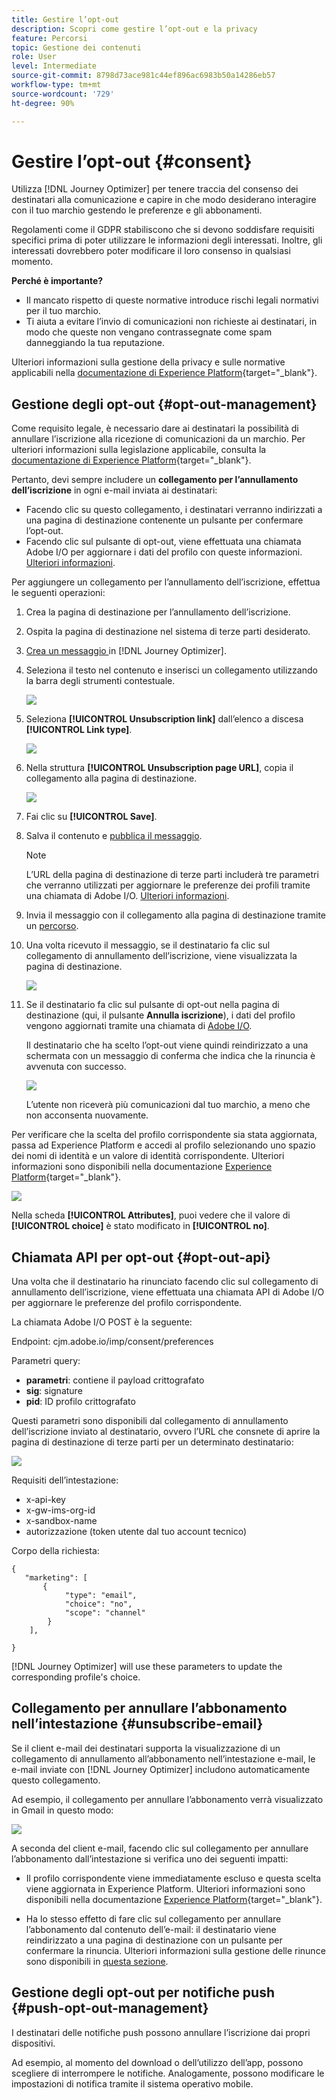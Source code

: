 ```yaml
---
title: Gestire l’opt-out
description: Scopri come gestire l’opt-out e la privacy
feature: Percorsi
topic: Gestione dei contenuti
role: User
level: Intermediate
source-git-commit: 8798d73ace981c44ef896ac6983b50a14286eb57
workflow-type: tm+mt
source-wordcount: '729'
ht-degree: 90%

---
```


# Gestire l’opt-out {#consent}

Utilizza [!DNL Journey Optimizer] per tenere traccia del consenso dei destinatari alla comunicazione e capire in che modo desiderano interagire con il tuo marchio gestendo le preferenze e gli abbonamenti. <!--Their preferences and subscriptions are handled through Consent management.-->

Regolamenti come il GDPR stabiliscono che si devono soddisfare requisiti specifici prima di poter utilizzare le informazioni degli interessati. Inoltre, gli interessati dovrebbero poter modificare il loro consenso in qualsiasi momento.

**Perché è importante?**

* Il mancato rispetto di queste normative introduce rischi legali normativi per il tuo marchio.
* Ti aiuta a evitare l’invio di comunicazioni non richieste ai destinatari, in modo che queste non vengano contrassegnate come spam danneggiando la tua reputazione.

Ulteriori informazioni sulla gestione della privacy e sulle normative applicabili nella [documentazione di Experience Platform](https://experienceleague.adobe.com/docs/experience-platform/privacy/home.html?lang=it){target=&quot;_blank&quot;}.

<!--* Recipients should be able to opt-in/opt-out from receiving electronic communication through one or more channel
* Recipients expect the brand to offer preference centre capability that controls how brand should engage with them (example: channel of communication, invasive and non-invasive tracking etc). This helps to fulfil regulatory obligations and also facilitates quality engagement with recipient. 
* The third category is the capability to offer subscription to recipients (newsletter, etc)-->

## Gestione degli opt-out {#opt-out-management}

Come requisito legale, è necessario dare ai destinatari la possibilità di annullare l’iscrizione alla ricezione di comunicazioni da un marchio. Per ulteriori informazioni sulla legislazione applicabile, consulta la [documentazione di Experience Platform](https://experienceleague.adobe.com/docs/experience-platform/privacy/regulations/overview.html#regulations){target=&quot;_blank&quot;}.

Pertanto, devi sempre includere un **collegamento per l’annullamento dell’iscrizione** in ogni e-mail inviata ai destinatari:
* Facendo clic su questo collegamento, i destinatari verranno indirizzati a una pagina di destinazione contenente un pulsante per confermare l’opt-out.
* Facendo clic sul pulsante di opt-out, viene effettuata una chiamata Adobe I/O per aggiornare i dati del profilo con queste informazioni. [Ulteriori informazioni](#consent-service-api).

Per aggiungere un collegamento per l’annullamento dell’iscrizione, effettua le seguenti operazioni:

1. Crea la pagina di destinazione per l’annullamento dell’iscrizione.
1. Ospita la pagina di destinazione nel sistema di terze parti desiderato.
1. [Crea un messaggio ](../../help/using/create-message.md) in [!DNL Journey Optimizer].

   <!--The link to your landing page should contain a static URL and the profile ID.-->

1. Seleziona il testo nel contenuto e inserisci un collegamento utilizzando la barra degli strumenti contestuale.

   ![](assets/opt-out-insert-link.png)

1. Seleziona **[!UICONTROL Unsubscription link]** dall’elenco a discesa **[!UICONTROL Link type]**.

   ![](assets/opt-out-link-type.png)

1. Nella struttura **[!UICONTROL Unsubscription page URL]**, copia il collegamento alla pagina di destinazione.

   ![](assets/opt-out-link-url.png)

1. Fai clic su **[!UICONTROL Save]**.

1. Salva il contenuto e [pubblica il messaggio](../../help/using/publish-manage-message.md).

   >[!NOTE]
   >
   >L’URL della pagina di destinazione di terze parti includerà tre parametri che verranno utilizzati per aggiornare le preferenze dei profili tramite una chiamata di Adobe I/O. [Ulteriori informazioni](#consent-service-api).

1. Invia il messaggio con il collegamento alla pagina di destinazione tramite un [percorso](building-journeys/journey.md).

1. Una volta ricevuto il messaggio, se il destinatario fa clic sul collegamento di annullamento dell’iscrizione, viene visualizzata la pagina di destinazione.

   ![](assets/opt-out-lp-example.png)

1. Se il destinatario fa clic sul pulsante di opt-out nella pagina di destinazione (qui, il pulsante **Annulla iscrizione**), i dati del profilo vengono aggiornati tramite una chiamata di [Adobe I/O](#opt-out-api).

   Il destinatario che ha scelto l’opt-out viene quindi reindirizzato a una schermata con un messaggio di conferma che indica che la rinuncia è avvenuta con successo.

   ![](assets/opt-out-confirmation-example.png)

   L’utente non riceverà più comunicazioni dal tuo marchio, a meno che non acconsenta nuovamente.

Per verificare che la scelta del profilo corrispondente sia stata aggiornata, passa ad Experience Platform e accedi al profilo selezionando uno spazio dei nomi di identità e un valore di identità corrispondente. Ulteriori informazioni sono disponibili nella documentazione [Experience Platform](https://experienceleague.adobe.com/docs/experience-platform/profile/ui/user-guide.html#getting-started){target=&quot;_blank&quot;}.

![](assets/opt-out-profile-choice.png)

Nella scheda **[!UICONTROL Attributes]**, puoi vedere che il valore di **[!UICONTROL choice]** è stato modificato in **[!UICONTROL no]**.

<!--The opt-out URL is resolved upon each recipient receiving the message. It is then personalized with the relevant encrypted parameters (profile ID, profile name, journey ID, sandbox ID, and message execution ID).-->

## Chiamata API per opt-out {#opt-out-api}

Una volta che il destinatario ha rinunciato facendo clic sul collegamento di annullamento dell’iscrizione, viene effettuata una chiamata API di Adobe I/O <!--Consent service API to capture the encrypted data and--> per aggiornare le preferenze del profilo corrispondente.

La chiamata Adobe I/O POST è la seguente:

Endpoint: cjm.adobe.io/imp/consent/preferences

Parametri query:
* **parametri**: contiene il payload crittografato
* **sig**: signature <!--which signature?-->
* **pid**: ID profilo crittografato

Questi parametri sono disponibili dal collegamento di annullamento dell’iscrizione inviato al destinatario, ovvero l’URL che consnete di aprire la pagina di destinazione di terze parti per un determinato destinatario:

![](assets/opt-out-parameters.png)

<!--QUESTION: How do you get the URL built for each recipient? Do you have to wait until each targeted recipient receives the unsubscribe link or can you deduce it in advance? Is it done automatically upon the API call or do you have to do something manually for each profile? In other words will the LP automatically include the 3 parameters or do you have to insert something manually? Still not completely clear-->

Requisiti dell’intestazione:
* x-api-key
* x-gw-ims-org-id
* x-sandbox-name
* autorizzazione (token utente dal tuo account tecnico) <!--How do you find this information? And other header elements?-->

Corpo della richiesta:

```
{
   "marketing": [
       {
            "type": "email",           
            "choice": "no",          
            "scope": "channel"       
        }
    ],
 
}
```

<!--The Consent service /-->[!DNL Journey Optimizer] will <!--decrypt and-->use these parameters to update the corresponding profile's choice.
<!--and provide an answer back to the landing page.-->

## Collegamento per annullare l’abbonamento nell’intestazione {#unsubscribe-email}

Se il client e-mail dei destinatari supporta la visualizzazione di un collegamento di annullamento all’abbonamento nell’intestazione e-mail, le e-mail inviate con [!DNL Journey Optimizer] includono automaticamente questo collegamento.

Ad esempio, il collegamento per annullare l’abbonamento verrà visualizzato in Gmail in questo modo:

![](assets/unsubscribe-email.png)

A seconda del client e-mail, facendo clic sul collegamento per annullare l’abbonamento dall’intestazione si verifica uno dei seguenti impatti:

* Il profilo corrispondente viene immediatamente escluso e questa scelta viene aggiornata in Experience Platform. Ulteriori informazioni sono disponibili nella documentazione [Experience Platform](https://experienceleague.adobe.com/docs/experience-platform/profile/ui/user-guide.html#getting-started){target=&quot;_blank&quot;}.

* Ha lo stesso effetto di fare clic sul collegamento per annullare l’abbonamento dal contenuto dell’e-mail: il destinatario viene reindirizzato a una pagina di destinazione con un pulsante per confermare la rinuncia. Ulteriori informazioni sulla gestione delle rinunce sono disponibili in [questa sezione](#opt-out-management).

## Gestione degli opt-out per notifiche push {#push-opt-out-management}

I destinatari delle notifiche push possono annullare l’iscrizione dai propri dispositivi.

Ad esempio, al momento del download o dell’utilizzo dell’app, possono scegliere di interrompere le notifiche. Analogamente, possono modificare le impostazioni di notifica tramite il sistema operativo mobile.
